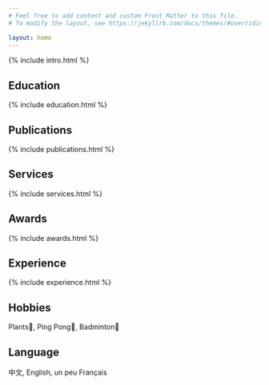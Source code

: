 ```yaml
---
# Feel free to add content and custom Front Matter to this file.
# To modify the layout, see https://jekyllrb.com/docs/themes/#overriding-theme-defaults

layout: home
---
```

{% include intro.html %}
## Education
{% include education.html %}
## Publications
{% include publications.html %}
## Services
{% include services.html %}
## Awards
{% include awards.html %}
## Experience
{% include experience.html %}
## Hobbies
Plants🌱, Ping Pong🏓, Badminton🏸
## Language
中文, English, un peu Français
